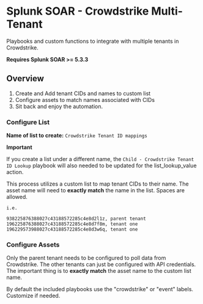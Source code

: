 # Splunk SOAR - Crowdstrike Multi-Tenant

Playbooks and custom functions to integrate with multiple tenants in Crowdstrike.

**Requires Splunk SOAR >= 5.3.3**

## Overview

1. Create and Add tenant CIDs and names to custom list
1. Configure assets to match names associated with CIDs
1. Sit back and enjoy the automation.


### Configure List

**Name of list to create:** `Crowdstrike Tenant ID mappings`

**Important**

If you create a list under a different name, the `Child - Crowdstrike Tenant ID Lookup` playbook will also needed to be updated for the list_lookup_value action. 

This process utilizes a custom list to map tenant CIDs to their name. The asset name will need to **exactly match** the name in the list. Spaces are allowed.

```
i.e.

938225876388027c43188572285c4e8d2l1z, parent tenant
196225876388027c43188572285c4e8d7f8m, tenant one
196229573988027c43188572285c4e8d3w6q, tenant one
```


### Configure Assets

Only the parent tenant needs to be configured to poll data from Crowdstrike. The other tenants can just be configured with API credentials. The important thing is to **exactly match** the asset name to the custom list name.

By default the included playbooks use the "crowdstrike" or "event" labels. Customize if needed.